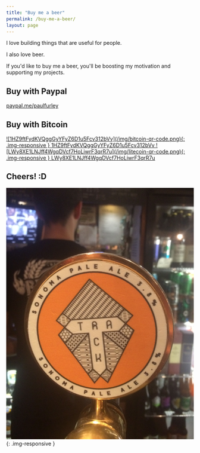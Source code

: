 ```yaml
---
title: "Buy me a beer"
permalink: /buy-me-a-beer/
layout: page
---
```


I love building things that are useful for people.

I also love beer.

If you'd like to buy me a beer, you'll be boosting my motivation and supporting my projects.

## Buy with Paypal

[paypal.me/paulfurley](https://paypal.me/paulfurley)

## Buy with Bitcoin

<a href="bitcoin:1HZ9ftFydKVQggGyYFyZ6D1u5Fcv312bVv">
  ![1HZ9ftFydKVQggGyYFyZ6D1u5Fcv312bVv](/img/bitcoin-qr-code.png){: .img-responsive }
  1HZ9ftFydKVQggGyYFyZ6D1u5Fcv312bVv
</a>

<a href="litecoin:LWy8XE1LNJff4WgqDVcf7HoLiwrF3qrR7u">
  ![LWy8XE1LNJff4WgqDVcf7HoLiwrF3qrR7u](/img/litecoin-qr-code.png){: .img-responsive }
  LWy8XE1LNJff4WgqDVcf7HoLiwrF3qrR7u
</a>

## Cheers! :D

![Pump handle of a fancy Manchester craft beer](/img/beer-pump.jpg){: .img-responsive }
